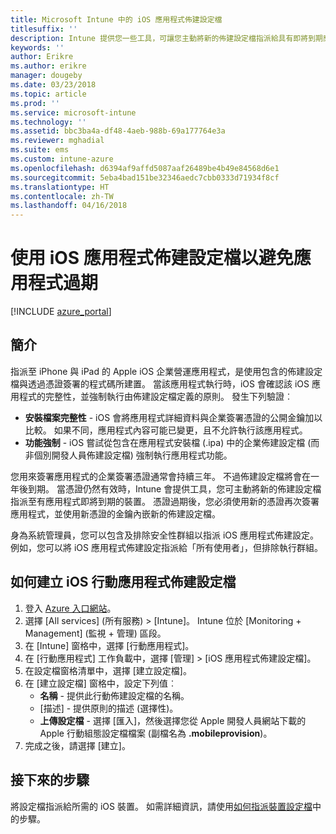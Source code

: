 ```yaml
---
title: Microsoft Intune 中的 iOS 應用程式佈建設定檔
titlesuffix: ''
description: Intune 提供您一些工具，可讓您主動將新的佈建設定檔指派給具有即將到期應用程式的裝置。
keywords: ''
author: Erikre
ms.author: erikre
manager: dougeby
ms.date: 03/23/2018
ms.topic: article
ms.prod: ''
ms.service: microsoft-intune
ms.technology: ''
ms.assetid: bbc3ba4a-df48-4aeb-988b-69a177764e3a
ms.reviewer: mghadial
ms.suite: ems
ms.custom: intune-azure
ms.openlocfilehash: d6394af9affd5087aaf26489be4b49e84568d6e1
ms.sourcegitcommit: 5eba4bad151be32346aedc7cbb0333d71934f8cf
ms.translationtype: HT
ms.contentlocale: zh-TW
ms.lasthandoff: 04/16/2018
---
```

# <a name="use-ios-app-provisioning-profiles-to-prevent-your-apps-from-expiring"></a>使用 iOS 應用程式佈建設定檔以避免應用程式過期

[!INCLUDE [azure_portal](./includes/azure_portal.md)]

## <a name="introduction"></a>簡介

指派至 iPhone 與 iPad 的 Apple iOS 企業營運應用程式，是使用包含的佈建設定檔與透過憑證簽署的程式碼所建置。 當該應用程式執行時，iOS 會確認該 iOS 應用程式的完整性，並強制執行由佈建設定檔定義的原則。 發生下列驗證︰

- **安裝檔案完整性** - iOS 會將應用程式詳細資料與企業簽署憑證的公開金鑰加以比較。 如果不同，應用程式內容可能已變更，且不允許執行該應用程式。
- **功能強制** - iOS 嘗試從包含在應用程式安裝檔 (.ipa) 中的企業佈建設定檔 (而非個別開發人員佈建設定檔) 強制執行應用程式功能。


您用來簽署應用程式的企業簽署憑證通常會持續三年。 不過佈建設定檔將會在一年後到期。 當憑證仍然有效時，Intune 會提供工具，您可主動將新的佈建設定檔指派至有應用程式即將到期的裝置。
憑證過期後，您必須使用新的憑證再次簽署應用程式，並使用新憑證的金鑰內嵌新的佈建設定檔。

身為系統管理員，您可以包含及排除安全性群組以指派 iOS 應用程式佈建設定。 例如，您可以將 iOS 應用程式佈建設定指派給「所有使用者」，但排除執行群組。

## <a name="how-to-create-an-ios-mobile-app-provisioning-profile"></a>如何建立 iOS 行動應用程式佈建設定檔

1. 登入 [Azure 入口網站](https://portal.azure.com)。
2. 選擇 [All services] (所有服務) > [Intune]。 Intune 位於 [Monitoring + Management] (監視 + 管理) 區段。
3. 在 [Intune] 窗格中，選擇 [行動應用程式]。
1.  在 [行動應用程式] 工作負載中，選擇 [管理] > [iOS 應用程式佈建設定檔]。
2.  在設定檔窗格清單中，選擇 [建立設定檔]。
3. 在 [建立設定檔] 窗格中，設定下列值︰
    - **名稱** - 提供此行動佈建設定檔的名稱。
    - [描述] - 提供原則的描述 (選擇性)。
    - **上傳設定檔** - 選擇 [匯入]，然後選擇您從 Apple 開發人員網站下載的 Apple 行動組態設定檔檔案 (副檔名為 **.mobileprovision**)。
4. 完成之後，請選擇 [建立]。

## <a name="next-steps"></a>接下來的步驟

將設定檔指派給所需的 iOS 裝置。 如需詳細資訊，請使用[如何指派裝置設定檔](device-profile-assign.md)中的步驟。
